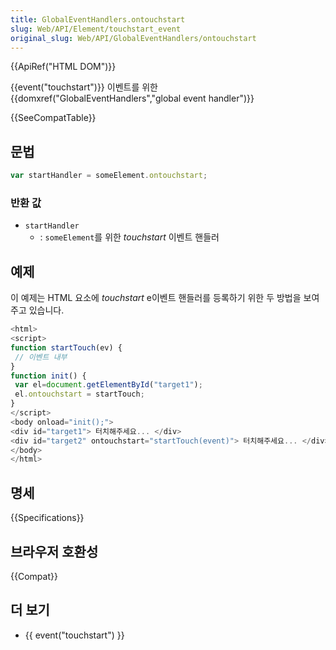 ```yaml
---
title: GlobalEventHandlers.ontouchstart
slug: Web/API/Element/touchstart_event
original_slug: Web/API/GlobalEventHandlers/ontouchstart
---
```


{{ApiRef("HTML DOM")}}

{{event("touchstart")}} 이벤트를 위한 {{domxref("GlobalEventHandlers","global event handler")}}

{{SeeCompatTable}}

## 문법

```js
var startHandler = someElement.ontouchstart;
```

### 반환 값

- `startHandler`
  - : `someElement`를 위한 _touchstart_ 이벤트 핸들러

## 예제

이 예제는 HTML 요소에 _touchstart_ e이벤트 핸들러를 등록하기 위한 두 방법을 보여주고 있습니다.

```js
<html>
<script>
function startTouch(ev) {
 // 이벤트 내부
}
function init() {
 var el=document.getElementById("target1");
 el.ontouchstart = startTouch;
}
</script>
<body onload="init();">
<div id="target1"> 터치해주세요... </div>
<div id="target2" ontouchstart="startTouch(event)"> 터치해주세요... </div>
</body>
</html>
```

## 명세

{{Specifications}}

## 브라우저 호환성

{{Compat}}

## 더 보기

- {{ event("touchstart") }}
